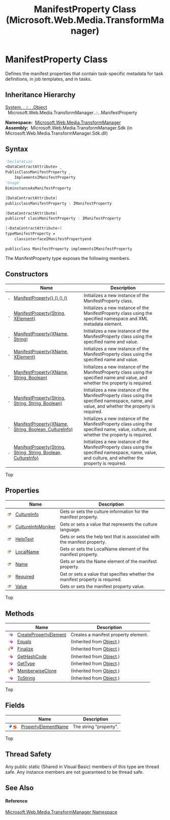 ﻿---
title: ManifestProperty Class (Microsoft.Web.Media.TransformManager)
TOCTitle: ManifestProperty Class
ms:assetid: T:Microsoft.Web.Media.TransformManager.ManifestProperty
ms:mtpsurl: https://msdn.microsoft.com/en-us/library/microsoft.web.media.transformmanager.manifestproperty(v=VS.90)
ms:contentKeyID: 31477621
ms.date: 06/14/2012
mtps_version: v=VS.90
f1_keywords:
- Microsoft.Web.Media.TransformManager.ManifestProperty
dev_langs:
- CSharp
- JScript
- VB
- FSharp
- c++
api_location:
- Microsoft.Web.Media.TransformManager.Sdk.dll
api_name:
- Microsoft.Web.Media.TransformManager.ManifestProperty
api_type:
- Managed
topic_type:
- apiref
- kbSyntax
product_family_name: VS
ROBOTS: INDEX,FOLLOW
---

# ManifestProperty Class

Defines the manifest properties that contain task-specific metadata for task definitions, in job templates, and in tasks.

## Inheritance Hierarchy

[System. . :: . .Object](https://msdn.microsoft.com/en-us/library/e5kfa45b\(v=vs.90\))  
  Microsoft.Web.Media.TransformManager..::..ManifestProperty  

**Namespace:**  [Microsoft.Web.Media.TransformManager](microsoft-web-media-transformmanager-namespace.md)  
**Assembly:**  Microsoft.Web.Media.TransformManager.Sdk (in Microsoft.Web.Media.TransformManager.Sdk.dll)

## Syntax

``` vb
'Declaration
<DataContractAttribute> _
PublicClassManifestProperty _
    ImplementsIManifestProperty
'Usage
DiminstanceAsManifestProperty
```

``` csharp
[DataContractAttribute]
publicclassManifestProperty : IManifestProperty
```

``` c++
[DataContractAttribute]
publicref classManifestProperty : IManifestProperty
```

``` fsharp
[<DataContractAttribute>]
typeManifestProperty =  
    classinterfaceIManifestPropertyend
```

``` jscript
publicclass ManifestProperty implementsIManifestProperty
```

The ManifestProperty type exposes the following members.

## Constructors

<table>
<thead>
<tr class="header">
<th> </th>
<th>Name</th>
<th>Description</th>
</tr>
</thead>
<tbody>
<tr class="odd">
<td><img src="images/Dd565996.pubmethod(en-us,VS.90).gif" title="Public method" alt="Public method" /></td>
<td><a href="manifestproperty-constructor-microsoft-web-media-transformmanager_1.md">ManifestProperty() () () ()</a></td>
<td>Initializes a new instance of the ManifestProperty class.</td>
</tr>
<tr class="even">
<td><img src="images/Dd565996.pubmethod(en-us,VS.90).gif" title="Public method" alt="Public method" /></td>
<td><a href="manifestproperty-constructor-string-xelement-microsoft-web-media-transformmanager.md">ManifestProperty(String, XElement)</a></td>
<td>Initializes a new instance of the ManifestProperty class using the specified namespace and XML metadata element.</td>
</tr>
<tr class="odd">
<td><img src="images/Dd565996.pubmethod(en-us,VS.90).gif" title="Public method" alt="Public method" /></td>
<td><a href="manifestproperty-constructor-xname-string-microsoft-web-media-transformmanager.md">ManifestProperty(XName, String)</a></td>
<td>Initializes a new instance of the ManifestProperty class using the specified name and value.</td>
</tr>
<tr class="even">
<td><img src="images/Dd565996.pubmethod(en-us,VS.90).gif" title="Public method" alt="Public method" /></td>
<td><a href="manifestproperty-constructor-xname-xelement-microsoft-web-media-transformmanager.md">ManifestProperty(XName, XElement)</a></td>
<td>Initializes a new instance of the ManifestProperty class using the specified name and value.</td>
</tr>
<tr class="odd">
<td><img src="images/Dd565996.pubmethod(en-us,VS.90).gif" title="Public method" alt="Public method" /></td>
<td><a href="manifestproperty-constructor-xname-string-boolean-microsoft-web-media-transformmanager.md">ManifestProperty(XName, String, Boolean)</a></td>
<td>Initializes a new instance of the ManifestProperty class using the specified name and value, and whether the property is required.</td>
</tr>
<tr class="even">
<td><img src="images/Dd565996.pubmethod(en-us,VS.90).gif" title="Public method" alt="Public method" /></td>
<td><a href="manifestproperty-constructor-string-string-string-boolean-microsoft-web-media-transformmanager.md">ManifestProperty(String, String, String, Boolean)</a></td>
<td>Initializes a new instance of the ManifestProperty class using the specified namespace, name, and value, and whether the property is required.</td>
</tr>
<tr class="odd">
<td><img src="images/Dd565996.pubmethod(en-us,VS.90).gif" title="Public method" alt="Public method" /></td>
<td><a href="manifestproperty-constructor-xname-string-boolean-cultureinfo-microsoft-web-media-transformmanager.md">ManifestProperty(XName, String, Boolean, CultureInfo)</a></td>
<td>Initializes a new instance of the ManifestProperty class using the specified name, value, culture, and whether the property is required.</td>
</tr>
<tr class="even">
<td><img src="images/Dd565996.pubmethod(en-us,VS.90).gif" title="Public method" alt="Public method" /></td>
<td><a href="manifestproperty-constructor-string-string-string-boolean-cultureinfo-microsoft-web-media-transformmanager.md">ManifestProperty(String, String, String, Boolean, CultureInfo)</a></td>
<td>Initializes a new instance of the ManifestProperty class using the specified namespace, name, value, and culture, and whether the property is required.</td>
</tr>
</tbody>
</table>


Top

## Properties

<table>
<thead>
<tr class="header">
<th> </th>
<th>Name</th>
<th>Description</th>
</tr>
</thead>
<tbody>
<tr class="odd">
<td><img src="images/Dd565996.pubproperty(en-us,VS.90).gif" title="Public property" alt="Public property" /></td>
<td><a href="manifestproperty-cultureinfo-property-microsoft-web-media-transformmanager.md">CultureInfo</a></td>
<td>Gets or sets the culture information for the manifest property.</td>
</tr>
<tr class="even">
<td><img src="images/Dd565996.pubproperty(en-us,VS.90).gif" title="Public property" alt="Public property" /></td>
<td><a href="manifestproperty-cultureinfomoniker-property-microsoft-web-media-transformmanager.md">CultureInfoMoniker</a></td>
<td>Gets or sets a value that represents the culture language.</td>
</tr>
<tr class="odd">
<td><img src="images/Dd565996.pubproperty(en-us,VS.90).gif" title="Public property" alt="Public property" /></td>
<td><a href="manifestproperty-helptext-property-microsoft-web-media-transformmanager.md">HelpText</a></td>
<td>Gets or sets the help text that is associated with the manifest property.</td>
</tr>
<tr class="even">
<td><img src="images/Dd565996.pubproperty(en-us,VS.90).gif" title="Public property" alt="Public property" /></td>
<td><a href="manifestproperty-localname-property-microsoft-web-media-transformmanager.md">LocalName</a></td>
<td>Gets or sets the LocalName element of the manifest property.</td>
</tr>
<tr class="odd">
<td><img src="images/Dd565996.pubproperty(en-us,VS.90).gif" title="Public property" alt="Public property" /></td>
<td><a href="manifestproperty-name-property-microsoft-web-media-transformmanager.md">Name</a></td>
<td>Gets or sets the Name element of the manifest property.</td>
</tr>
<tr class="even">
<td><img src="images/Dd565996.pubproperty(en-us,VS.90).gif" title="Public property" alt="Public property" /></td>
<td><a href="manifestproperty-required-property-microsoft-web-media-transformmanager.md">Required</a></td>
<td>Get or sets a value that specifies whether the manifest property is required.</td>
</tr>
<tr class="odd">
<td><img src="images/Dd565996.pubproperty(en-us,VS.90).gif" title="Public property" alt="Public property" /></td>
<td><a href="manifestproperty-value-property-microsoft-web-media-transformmanager.md">Value</a></td>
<td>Gets or sets the manifest property value.</td>
</tr>
</tbody>
</table>


Top

## Methods

<table>
<thead>
<tr class="header">
<th> </th>
<th>Name</th>
<th>Description</th>
</tr>
</thead>
<tbody>
<tr class="odd">
<td><img src="images/Dd565996.pubmethod(en-us,VS.90).gif" title="Public method" alt="Public method" /></td>
<td><a href="manifestproperty-createpropertyelement-method-microsoft-web-media-transformmanager.md">CreatePropertyElement</a></td>
<td>Creates a manifest property element.</td>
</tr>
<tr class="even">
<td><img src="images/Dd565996.pubmethod(en-us,VS.90).gif" title="Public method" alt="Public method" /></td>
<td><a href="https://msdn.microsoft.com/en-us/library/bsc2ak47(v=vs.90)">Equals</a></td>
<td>(Inherited from <a href="https://msdn.microsoft.com/en-us/library/e5kfa45b(v=vs.90)">Object</a>.)</td>
</tr>
<tr class="odd">
<td><img src="images/Dd565996.protmethod(en-us,VS.90).gif" title="Protected method" alt="Protected method" /></td>
<td><a href="https://msdn.microsoft.com/en-us/library/4k87zsw7(v=vs.90)">Finalize</a></td>
<td>(Inherited from <a href="https://msdn.microsoft.com/en-us/library/e5kfa45b(v=vs.90)">Object</a>.)</td>
</tr>
<tr class="even">
<td><img src="images/Dd565996.pubmethod(en-us,VS.90).gif" title="Public method" alt="Public method" /></td>
<td><a href="https://msdn.microsoft.com/en-us/library/zdee4b3y(v=vs.90)">GetHashCode</a></td>
<td>(Inherited from <a href="https://msdn.microsoft.com/en-us/library/e5kfa45b(v=vs.90)">Object</a>.)</td>
</tr>
<tr class="odd">
<td><img src="images/Dd565996.pubmethod(en-us,VS.90).gif" title="Public method" alt="Public method" /></td>
<td><a href="https://msdn.microsoft.com/en-us/library/dfwy45w9(v=vs.90)">GetType</a></td>
<td>(Inherited from <a href="https://msdn.microsoft.com/en-us/library/e5kfa45b(v=vs.90)">Object</a>.)</td>
</tr>
<tr class="even">
<td><img src="images/Dd565996.protmethod(en-us,VS.90).gif" title="Protected method" alt="Protected method" /></td>
<td><a href="https://msdn.microsoft.com/en-us/library/57ctke0a(v=vs.90)">MemberwiseClone</a></td>
<td>(Inherited from <a href="https://msdn.microsoft.com/en-us/library/e5kfa45b(v=vs.90)">Object</a>.)</td>
</tr>
<tr class="odd">
<td><img src="images/Dd565996.pubmethod(en-us,VS.90).gif" title="Public method" alt="Public method" /></td>
<td><a href="https://msdn.microsoft.com/en-us/library/7bxwbwt2(v=vs.90)">ToString</a></td>
<td>(Inherited from <a href="https://msdn.microsoft.com/en-us/library/e5kfa45b(v=vs.90)">Object</a>.)</td>
</tr>
</tbody>
</table>


Top

## Fields

<table>
<thead>
<tr class="header">
<th> </th>
<th>Name</th>
<th>Description</th>
</tr>
</thead>
<tbody>
<tr class="odd">
<td><img src="images/Dd565979.pubfield(en-us,VS.90).gif" title="Public field" alt="Public field" /><img src="images/Dd565979.static(en-us,VS.90).gif" title="Static member" alt="Static member" /></td>
<td><a href="manifestproperty-propertyelementname-field-microsoft-web-media-transformmanager.md">PropertyElementName</a></td>
<td>The string &quot;property&quot;.</td>
</tr>
</tbody>
</table>


Top

## Thread Safety

Any public static (Shared in Visual Basic) members of this type are thread safe. Any instance members are not guaranteed to be thread safe.

## See Also

#### Reference

[Microsoft.Web.Media.TransformManager Namespace](microsoft-web-media-transformmanager-namespace.md)

